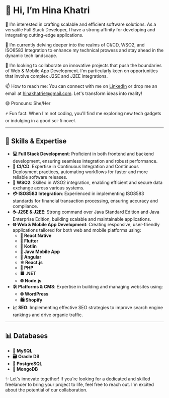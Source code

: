 # 👋 Hi, I’m Hina Khatri

👀 I’m interested in crafting scalable and efficient software solutions. As a versatile Full Stack Developer, I have a strong affinity for developing and integrating cutting-edge applications.

🌱 I’m currently delving deeper into the realms of CI/CD, WSO2, and ISO8583 Integration to enhance my technical prowess and stay ahead in the dynamic tech landscape.

💞️ I’m looking to collaborate on innovative projects that push the boundaries of Web & Mobile App Development. I'm particularly keen on opportunities that involve complex J2SE and J2EE integrations.

📫 How to reach me: You can connect with me on [LinkedIn](https://pk.linkedin.com/in/hina-khatri-216671226) or drop me an email at hinakhatrie@gmail.com. Let's transform ideas into reality!

😄 Pronouns: She/Her

⚡ Fun fact: When I'm not coding, you'll find me exploring new tech gadgets or indulging in a good sci-fi novel.

---

## 🚀 Skills & Expertise

- **💻 Full Stack Development**: Proficient in both frontend and backend development, ensuring seamless integration and robust performance.
- **🔄 CI/CD**: Expertise in Continuous Integration and Continuous Deployment practices, automating workflows for faster and more reliable software releases.
- **🔗 WSO2**: Skilled in WSO2 integration, enabling efficient and secure data exchange across various systems.
- **💳 ISO8583 Integration**: Experienced in implementing ISO8583 standards for financial transaction processing, ensuring accuracy and compliance.
- **☕ J2SE & J2EE**: Strong command over Java Standard Edition and Java Enterprise Edition, building scalable and maintainable applications.
- **🌐 Web & Mobile App Development**: Creating responsive, user-friendly applications tailored for both web and mobile platforms using:
  - **📱 React Native**
  - **🚀 Flutter**
  - **🔧 Kotlin**
  - **📲 Java Mobile App**
  - **🌟 Angular**
  - **⚛️ React.js**
  - **🐘 PHP**
  - **🟦 .NET**
  - **🌐 Node.js**
- **🛠️ Platforms & CMS**: Expertise in building and managing websites using:
  - **🌐 WordPress**
  - **🛍️ Shopify**
- **📈 SEO**: Implementing effective SEO strategies to improve search engine rankings and drive organic traffic.

---

## 📊 Databases

- **🐬 MySQL**
- **🗃️ Oracle DB**
- **🐘 PostgreSQL**
- **🍃 MongoDB**

✨ Let's innovate together! If you're looking for a dedicated and skilled freelancer to bring your project to life, feel free to reach out. I'm excited about the potential of our collaboration.
